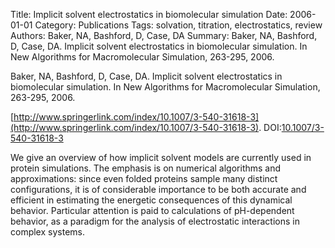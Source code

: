 Title: Implicit solvent electrostatics in biomolecular simulation
Date: 2006-01-01
Category: Publications
Tags: solvation, titration, electrostatics, review
Authors: Baker, NA, Bashford, D, Case, DA
Summary: Baker, NA, Bashford, D, Case, DA. Implicit solvent electrostatics in biomolecular simulation. In New Algorithms for Macromolecular Simulation, 263-295, 2006.

Baker, NA, Bashford, D, Case, DA. Implicit solvent electrostatics in biomolecular simulation. In New Algorithms for Macromolecular Simulation, 263-295, 2006.

[http://www.springerlink.com/index/10.1007/3-540-31618-3](http://www.springerlink.com/index/10.1007/3-540-31618-3). DOI:[10.1007/3-540-31618-3](http://dx.doi.org/10.1007/3-540-31618-3)

We give an overview of how implicit solvent models are currently used in protein simulations. The emphasis is on numerical algorithms and approximations: since even folded proteins sample many distinct configurations, it is of considerable importance to be both accurate and efficient in estimating the energetic consequences of this dynamical behavior. Particular attention is paid to calculations of pH-dependent behavior, as a paradigm for the analysis of electrostatic interactions in complex systems.
